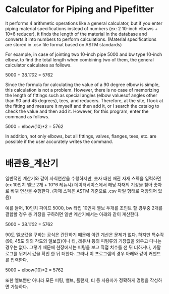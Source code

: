 # Calculator for Piping and Pipefitter

It performs 4 arithmetic operations like a general calculator, but if you enter piping material specifications instead of numbers (ex: 2 10-inch elbows + 10*6 reducer), it finds the length of the material in the database and converts it into numbers to perform calculations.
(Material specifications are stored in .csv file format based on ASTM standards)

For example, in case of jointing two 10-inch pipe 5000 and bw type 10-inch elbow, to find the total length when combining two of them, the general calculator calculates as follows.

  5000 + 38.1*10*2 = 5762

Since the formula for calculating the value of a 90 degree elbow is simple, this calculation is not a problem. However, there is no case of memorizing the length of fittings such as special angles (elbow values ​​of angles other than 90 and 45 degrees), tees, and reducers. Therefore, at the site, I look at the fitting and measure it myself and then add it, or I search the catalog to check the value and then add it. However, for this program, enter the command as follows.

  5000 + elbow(10)*2 = 5762

In addition, not only elbows, but all fittings, valves, flanges, tees, etc. are possible if the user accurately writes the command.

# 배관용_계산기

일반적인 계산기와 같이 사칙연산을 수행하지만, 숫자 대신 배관 자재 스펙을 입력하면(ex 10인치 엘보 2개 + 10*6 레듀샤) 데이터베이스에서 해당 자재의 기장을 찾아 숫자로 바꿔 연산을 수행한다.
(자재 스펙은 ASTM 기준으로 .csv 파일 형태로 저장되어 있음)

예를 들어, 10인치 파이프 5000, bw 타입 10인치 엘보 두개를 조인트 할 경우중 2개를 결합할 경우 총 기장을 구하려면 일반 계산기에서는 아래와 같이 계산한다.

  5000 + 38.1*10*2 = 5762

90도 엘보값을 구하는 공식은 간단하기 때문에 이런 계산은 문제가 없다. 하지만 특수각(90, 45도 외의 각도의 엘보값)이나 티, 레듀샤 등의 피팅류의 기장값을 외우고 다니는 경우는 없다. 그렇기 때문에 현장에서는 피팅을 보고 직접 치수를 잰 뒤 더하거나, 카탈로그를 뒤져서 값을 확인 한 뒤 더한다. 그러나 이 프로그램의 경우 아래와 같이 커맨드를 입력한다.

  5000 + elbow(10)*2 = 5762

또한 엘보뿐만 아니라 모든 피팅, 밸브, 플랜지, 티 등 사용자가 정확하게 명령을 작성하면 가능하다.




